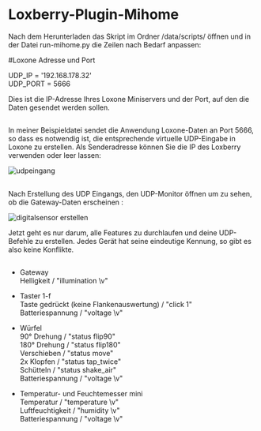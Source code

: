 # Loxberry-Plugin-Mihome



Nach dem Herunterladen das Skript im Ordner /data/scripts/ öffnen und in der Datei run-mihome.py die Zeilen nach Bedarf anpassen:

  #Loxone Adresse und Port     
  
  UDP_IP = '192.168.178.32'   
  UDP_PORT = 5666

Dies ist die IP-Adresse Ihres Loxone Miniservers und der Port, auf den die Daten gesendet werden sollen.

##

In meiner Beispieldatei sendet die Anwendung Loxone-Daten an Port 5666, so dass es notwendig ist, die entsprechende virtuelle UDP-Eingabe in Loxone zu erstellen. Als Senderadresse können Sie die IP des Loxberry verwenden oder leer lassen:

![udpeingang](https://user-images.githubusercontent.com/32929378/36340498-3757a5e0-13de-11e8-83db-c82fe800b24d.png)

##

Nach Erstellung des UDP Eingangs, den UDP-Monitor öffnen um zu sehen, ob die Gateway-Daten erscheinen :


![digitalsensor erstellen](https://user-images.githubusercontent.com/32929378/36340528-358ec0ee-13df-11e8-9329-e4438ecc25d3.png)

Jetzt geht es nur darum, alle Features zu durchlaufen und deine UDP-Befehle zu erstellen. Jedes Gerät hat seine eindeutige Kennung, so gibt es also keine Konflikte.

##

* Gateway   
Helligkeit / "illumination \v"

* Taster 1-f    
Taste gedrückt (keine Flankenauswertung) / "click 1"    
Batteriespannung / "voltage \v"
* Würfel    
90° Drehung / "status flip90"   
180° Drehung / "status flip180"   
Verschieben / "status move"   
2x Klopfen / "status tap_twice"   
Schütteln / "status shake_air"    
Batteriespannung / "voltage \v"   
* Temperatur- und Feuchtemesser mini   
Temperatur / "temperature \v"   
Luftfeuchtigkeit / "humidity \v"    
Batteriespannung / "voltage \v"   
